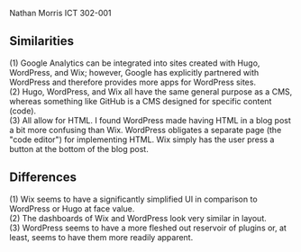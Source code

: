 Nathan Morris
ICT 302-001

## Similarities
(1) Google Analytics can be integrated into sites created with Hugo, WordPress, and Wix; however, Google has explicitly partnered with WordPress and therefore provides more apps for WordPress sites.<br>
(2) Hugo, WordPress, and Wix all have the same general purpose as a CMS, whereas something like GitHub is a CMS designed for specific content (code).<br>
(3) All allow for HTML. I found WordPress made having HTML in a blog post a bit more confusing than Wix. WordPress obligates a separate page (the "code editor") for implementing HTML. Wix simply has the user press a button at the bottom of the blog post.

## Differences
(1) Wix seems to have a significantly simplified UI in comparison to WordPress or Hugo at face value.<br>
(2) The dashboards of Wix and WordPress look very similar in layout.<br>
(3) WordPress seems to have a more fleshed out reservoir of plugins or, at least, seems to have them more readily apparent.
